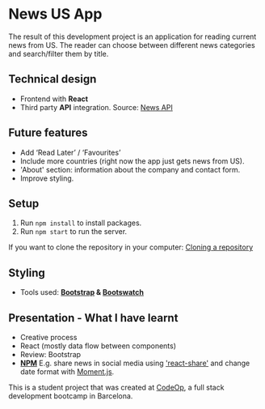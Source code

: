 # News US App

The result of this development project is an application for reading current news from US. The reader can choose between different news categories and search/filter them by title.

## Technical design

- Frontend with **React**
- Third party **API** integration. Source: [News API](https://newsapi.org/)

## Future features

- Add ‘Read Later’ / ‘Favourites’
- Include more countries (right now the app just gets news from US).
- 'About' section: information about the company and contact form.
- Improve styling.

## Setup

1. Run `npm install` to install packages.
2. Run `npm start` to run the server.

If you want to clone the repository in your computer: [Cloning a repository](https://help.github.com/en/articles/cloning-a-repository)

## Styling

- Tools used: **[Bootstrap](https://getbootstrap.com/) & [Bootswatch](https://bootswatch.com)**

## Presentation - What I have learnt

- Creative process
- React (mostly data flow between components)
- Review: Bootstrap
- **[NPM](https://www.npmjs.com/)** E.g. share news in social media using ['react-share'](https://www.npmjs.com/package/react-share) and change date format with [Moment.js](https://momentjs.com/).

This is a student project that was created at [CodeOp](http://codeop.tech), a full stack development bootcamp in Barcelona.
